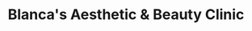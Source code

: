 ---
title: "Blanca's Aesthetic & Beauty Clinic"
url: /wexford/blancas-aesthetic-und-beauty-clinic/
shop: Kosmetik
---